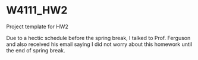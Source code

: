 # W4111_HW2
Project template for HW2

Due to a hectic schedule before the spring break, I talked to Prof. Ferguson and also received his email saying I did not worry about this homework until the end of spring break. 
